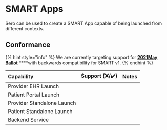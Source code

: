# SMART Apps

Sero can be used to create a SMART App capable of being launched from different contexts.

## Conformance

{% hint style="info" %}
We are currently targeting support for [**2021May Ballot**](%20http://hl7.org/fhir/smart-app-launch/2021May/) ****with backwards compatibility for SMART v1.
{% endhint %}

| Capability | Support \(❌/✔️\) | Notes |
| :--- | :--- | :--- |
| Provider EHR Launch |  |  |
| Patient Portal Launch |  |  |
| Provider Standalone Launch |  |  |
| Patient Standalone Launch |  |  |
| Backend Service |  |  |

